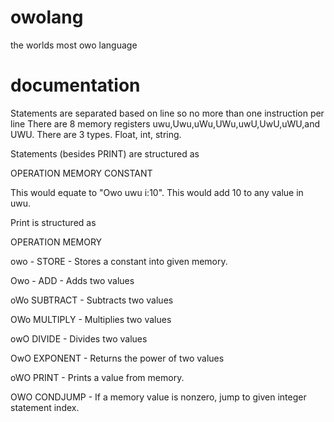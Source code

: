 # owolang

the worlds most owo language

# documentation

Statements are separated based on line so no more than one instruction per line
There are 8 memory registers uwu,Uwu,uWu,UWu,uwU,UwU,uWU,and UWU.
There are 3 types. Float, int, string.

Statements (besides PRINT) are structured as

OPERATION MEMORY CONSTANT 

This would equate to "Owo uwu i:10". This would add 10 to any value in uwu.

Print is structured as

OPERATION MEMORY

owo - STORE - Stores a constant into given memory.

Owo - ADD - Adds two values

oWo SUBTRACT - Subtracts two values

OWo MULTIPLY - Multiplies two values

owO DIVIDE - Divides two values

OwO EXPONENT - Returns the power of two values

oWO PRINT - Prints a value from memory.

OWO CONDJUMP - If a memory value is nonzero, jump to given integer statement index.
